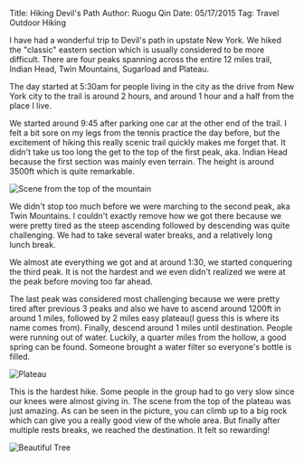 Title: Hiking Devil's Path
Author: Ruogu Qin
Date: 05/17/2015
Tag: Travel
     Outdoor
     Hiking

I have had a wonderful trip to Devil's path in upstate New York. We hiked the "classic" eastern section which is usually considered to be more difficult. There are four peaks spanning across the entire 12 miles trail, Indian Head, Twin Mountains, Sugarload and Plateau.

The day started at 5:30am for people living in the city as the drive from New York city to the trail is around 2 hours, and around 1 hour and a half from the place I live.

We started around 9:45 after parking one car at the other end of the trail. I felt a bit sore on my legs from the tennis practice the day before, but the excitement of hiking this really scenic trail quickly makes me forget that. It didn't take us too long the get to the top of the first peak, aka. Indian Head because the first section was mainly even terrain. The height is around 3500ft which is quite remarkable.

![Scene from the top of the mountain](http://i.imgur.com/lBz48e1.jpg)

We didn't stop too much before we were marching to the second peak, aka Twin Mountains. I couldn't exactly remove how we got there because we were pretty tired as the steep ascending followed by descending was quite challenging. We had to take several water breaks, and a relatively long lunch break.

We almost ate everything we got and at around 1:30, we started conquering the third peak. It is not the hardest and we even didn't realized we were at the peak before moving too far ahead.

The last peak was considered most challenging because we were pretty tired after previous 3 peaks and also we have to ascend around 1200ft in around 1 miles, followed by 2 miles easy plateau(I guess this is where its name comes from). Finally, descend around 1 miles until destination. People were running out of water. Luckily, a quarter miles from the hollow, a good spring can be found. Someone brought a water filter so everyone's bottle is filled.

![Plateau](http://i.imgur.com/fwCG6El.jpg)

This is the hardest hike. Some people in the group had to go very slow since our knees were almost giving in. The scene from the top of the plateau was just amazing. As can be seen in the picture, you can climb up to a big rock which can give you a really good view of the whole area. But finally after multiple rests breaks, we reached the destination. It felt so rewarding!

![Beautiful Tree](http://i.imgur.com/yFVQ1Jt.jpg)
